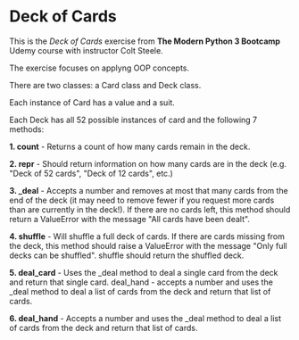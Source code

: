 # Deck of Cards

This is the *Deck of Cards* exercise from **The Modern Python 3 Bootcamp** Udemy course with instructor Colt Steele.

The exercise focuses on applyng OOP concepts.

There are two classes: a Card class and Deck class.

Each instance of Card has a value and a suit.

Each Deck has all 52 possible instances of card and the following 7 methods:

**1. count** - Returns a count of how many cards remain in the deck.

**2. __repr__** - Should return information on how many cards are in the deck (e.g. "Deck of 52 cards", "Deck of 12 cards", etc.)

**3. _deal** - Accepts a number and removes at most that many cards from the end of the deck (it may need to remove fewer if you request more cards than are currently in the deck!). If there are no cards left, this method should return a ValueError  with the message "All cards have been dealt".

**4. shuffle** - Will shuffle a full deck of cards. If there are cards missing from the deck, this method should raise a ValueError  with the message "Only full decks can be shuffled". shuffle should return the shuffled deck.

**5. deal_card** - Uses the _deal  method to deal a single card from the deck and return that single card.
deal_hand - accepts a number and uses the _deal  method to deal a list of cards from the deck and return that list of cards.

**6. deal_hand** - Accepts a number and uses the _deal  method to deal a list of cards from the deck and return that list of cards.